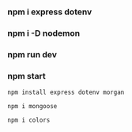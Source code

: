 ### npm i express dotenv

### npm i -D nodemon

### npm run dev

### npm start

`npm install express dotenv morgan`

`npm i mongoose`

`npm i colors`



